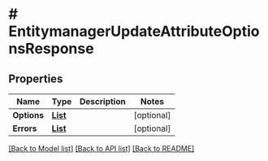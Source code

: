 # # EntitymanagerUpdateAttributeOptionsResponse


## Properties 


Name | Type | Description | Notes
------------ | ------------- | ------------- | -------------
**Options**| [**List<EntitymanagerAttributeOption>**](EntitymanagerAttributeOption.md) |   | [optional]
**Errors**| [**List<EntitymanagerAttributeOptionErrors>**](EntitymanagerAttributeOptionErrors.md) |   | [optional]


[[Back to Model list]](../../README.md#models) [[Back to API list]](../../README.md#endpoints) [[Back to README]](../../README.md)

